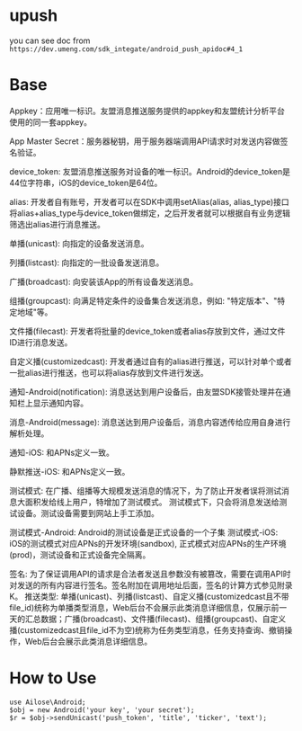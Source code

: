 # upush
you can see doc from `https://dev.umeng.com/sdk_integate/android_push_apidoc#4_1`

# Base

Appkey：应用唯一标识。友盟消息推送服务提供的appkey和友盟统计分析平台使用的同一套appkey。

App Master Secret：服务器秘钥，用于服务器端调用API请求时对发送内容做签名验证。

device_token: 友盟消息推送服务对设备的唯一标识。Android的device_token是44位字符串，iOS的device_token是64位。

alias: 开发者自有账号，开发者可以在SDK中调用setAlias(alias, alias_type)接口将alias+alias_type与device_token做绑定，之后开发者就可以根据自有业务逻辑筛选出alias进行消息推送。

单播(unicast): 向指定的设备发送消息。

列播(listcast): 向指定的一批设备发送消息。

广播(broadcast): 向安装该App的所有设备发送消息。

组播(groupcast): 向满足特定条件的设备集合发送消息，例如: "特定版本"、"特定地域"等。

文件播(filecast): 开发者将批量的device_token或者alias存放到文件，通过文件ID进行消息发送。

自定义播(customizedcast): 开发者通过自有的alias进行推送，可以针对单个或者一批alias进行推送，也可以将alias存放到文件进行发送。

通知-Android(notification): 消息送达到用户设备后，由友盟SDK接管处理并在通知栏上显示通知内容。

消息-Android(message): 消息送达到用户设备后，消息内容透传给应用自身进行解析处理。

通知-iOS: 和APNs定义一致。

静默推送-iOS: 和APNs定义一致。

测试模式: 在广播、组播等大规模发送消息的情况下，为了防止开发者误将测试消息大面积发给线上用户，特增加了测试模式。 测试模式下，只会将消息发送给测试设备。测试设备需要到网站上手工添加。

测试模式-Android: Android的测试设备是正式设备的一个子集
测试模式-iOS: iOS的测试模式对应APNs的开发环境(sandbox), 正式模式对应APNs的生产环境(prod)，测试设备和正式设备完全隔离。

签名: 为了保证调用API的请求是合法者发送且参数没有被篡改，需要在调用API时对发送的所有内容进行签名。签名附加在调用地址后面，签名的计算方式参见附录K。
推送类型: 单播(unicast)、列播(listcast)、自定义播(customizedcast且不带file_id)统称为单播类型消息，Web后台不会展示此类消息详细信息，仅展示前一天的汇总数据；广播(broadcast)、文件播(filecast)、组播(groupcast)、自定义播(customizedcast且file_id不为空)统称为任务类型消息，任务支持查询、撤销操作，Web后台会展示此类消息详细信息。

# How to Use

```
use Ailose\Android;
$obj = new Android('your key', 'your secret');
$r = $obj->sendUnicast('push_token', 'title', 'ticker', 'text');

```
